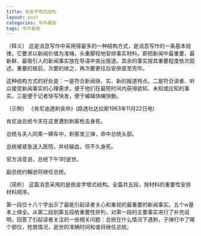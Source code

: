 ```yaml
---
title: 倒金字塔式结构
layout: post
categories: 写作基础
tags: 写作基础
---
```


〔释义〕 这是消息写作中采用得最多的一种结构方式，是消息写作的一条基本规律。它要求以新闻价值为准绳，头重脚轻地安排事实材料。即把新闻中最重要、最新鲜、最吸引人的新闻事实放在导语中突出报道。其余的事实按其重要程度依次叙述，重要的居前，次要的继之，再次要更往后安排直至完毕。

这种结构方式的好处是：一是符合新闻快、实、新的报道特点。二是符合读者、听众接受新闻事实的心理需求，便于他们在最短时间内获得欲知、未知或应知的事实。三是便于记者快写快发，便于编辑快编快删。

〔示例〕 《肯尼迪遇刺丧命》(路透社达拉斯1963年11月22日电)

肯尼迪总统今天在这里遭到刺客枪击身死。

总统与夫人同乘一辆车中，刺客发三弹，命中总统头部。

总统被紧急送入医院，并经输血，但不久身死。

官方消息说，总统下午1时逝世。

副总统约翰逊将继任总统。

〔简析〕 这篇消息采用的是倒金字塔式结构。全篇共五段，按材料的重要性安排材料顺序。

第一段仅十八个字出示了最能引起读者关心和重视的最重要的新闻事实。五个w基本上俱全。从第二段到第五段依重要性排列，对第一段的主要事实进行了补充说明，回答了引起读者关注的一些相关问题：总统在什么情况下遇刺，子弹打中了哪个部位，抢救情况，逝世的准确时间和谁将继任总统。 